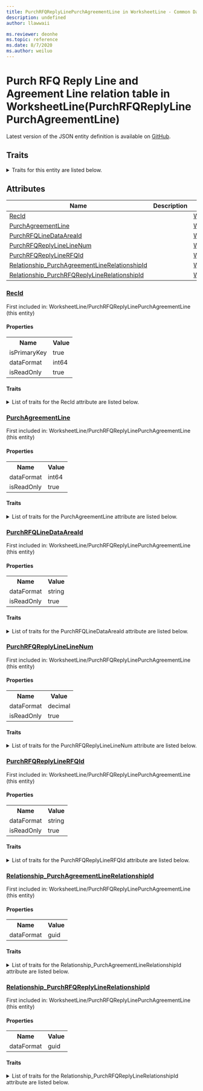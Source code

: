 ```yaml
---
title: PurchRFQReplyLinePurchAgreementLine in WorksheetLine - Common Data Model | Microsoft Docs
description: undefined
author: llawwaii

ms.reviewer: deonhe
ms.topic: reference
ms.date: 8/7/2020
ms.author: weiluo
---
```


# Purch RFQ Reply Line and Agreement Line relation table in WorksheetLine(PurchRFQReplyLinePurchAgreementLine)

  
 Latest version of the JSON entity definition is available on <a href="https://github.com/Microsoft/CDM/tree/master/schemaDocuments/core/operationsCommon/Tables/SupplyChain/ProcurementAndSourcing/WorksheetLine/PurchRFQReplyLinePurchAgreementLine.cdm.json" target="_blank">GitHub</a>.  

## Traits

<details>
<summary>Traits for this entity are listed below.  
</summary>

**is.identifiedBy**  
  names a specifc identity attribute to use with an entity  <table><tr><th>Parameter</th><th>Value</th><th>Data type</th><th>Explanation</th></tr><tr><td>attribute</td><td>[PurchRFQReplyLinePurchAgreementLine/(resolvedAttributes)/RecId](#RecId)</td><td>attribute</td><td></td></tr></table>

**is.CDM.entityVersion**  
  <table><tr><th>Parameter</th><th>Value</th><th>Data type</th><th>Explanation</th></tr><tr><td>versionNumber</td><td>"1.1"</td><td>string</td><td>semantic version number of the entity</td></tr></table>

**is.application.releaseVersion**  
  <table><tr><th>Parameter</th><th>Value</th><th>Data type</th><th>Explanation</th></tr><tr><td>releaseVersion</td><td>"10.0.13.0"</td><td>string</td><td>semantic version number of the application introducing this entity</td></tr></table>

**is.localized.displayedAs**  
  Holds the list of language specific display text for an object.  <table><tr><th>Parameter</th><th>Value</th><th>Data type</th><th>Explanation</th></tr><tr><td>localizedDisplayText</td><td><table><tr><th>languageTag</th><th>displayText</th></tr><tr><td>en</td><td>Purch RFQ Reply Line and Agreement Line relation table</td></tr></table></td><td>entity</td><td>a reference to the constant entity holding the list of localized text</td></tr></table>

</details>

## Attributes

|Name|Description|First Included in Instance|
|---|---|---|
|[RecId](#RecId)||<a href="PurchRFQReplyLinePurchAgreementLine.md" target="_blank">WorksheetLine/PurchRFQReplyLinePurchAgreementLine</a>|
|[PurchAgreementLine](#PurchAgreementLine)||<a href="PurchRFQReplyLinePurchAgreementLine.md" target="_blank">WorksheetLine/PurchRFQReplyLinePurchAgreementLine</a>|
|[PurchRFQLineDataAreaId](#PurchRFQLineDataAreaId)||<a href="PurchRFQReplyLinePurchAgreementLine.md" target="_blank">WorksheetLine/PurchRFQReplyLinePurchAgreementLine</a>|
|[PurchRFQReplyLineLineNum](#PurchRFQReplyLineLineNum)||<a href="PurchRFQReplyLinePurchAgreementLine.md" target="_blank">WorksheetLine/PurchRFQReplyLinePurchAgreementLine</a>|
|[PurchRFQReplyLineRFQId](#PurchRFQReplyLineRFQId)||<a href="PurchRFQReplyLinePurchAgreementLine.md" target="_blank">WorksheetLine/PurchRFQReplyLinePurchAgreementLine</a>|
|[Relationship_PurchAgreementLineRelationshipId](#Relationship_PurchAgreementLineRelationshipId)||<a href="PurchRFQReplyLinePurchAgreementLine.md" target="_blank">WorksheetLine/PurchRFQReplyLinePurchAgreementLine</a>|
|[Relationship_PurchRFQReplyLineRelationshipId](#Relationship_PurchRFQReplyLineRelationshipId)||<a href="PurchRFQReplyLinePurchAgreementLine.md" target="_blank">WorksheetLine/PurchRFQReplyLinePurchAgreementLine</a>|

### <a href=#RecId name="RecId">RecId</a>

First included in: WorksheetLine/PurchRFQReplyLinePurchAgreementLine (this entity)  

#### Properties

<table><tr><th>Name</th><th>Value</th></tr><tr><td>isPrimaryKey</td><td>true</td></tr><tr><td>dataFormat</td><td>int64</td></tr><tr><td>isReadOnly</td><td>true</td></tr></table>

#### Traits

<details>
<summary>List of traits for the RecId attribute are listed below.</summary>

**is.dataFormat.integer**  
**is.dataFormat.big**  
**is.identifiedBy**  
names a specifc identity attribute to use with an entity  <table><tr><th>Parameter</th><th>Value</th><th>Data type</th><th>Explanation</th></tr><tr><td>attribute</td><td>[PurchRFQReplyLinePurchAgreementLine/(resolvedAttributes)/RecId](#RecId)</td><td>attribute</td><td></td></tr></table>

**is.readOnly**  
**is.dataFormat.integer**  
**is.dataFormat.big**  
</details>

### <a href=#PurchAgreementLine name="PurchAgreementLine">PurchAgreementLine</a>

First included in: WorksheetLine/PurchRFQReplyLinePurchAgreementLine (this entity)  

#### Properties

<table><tr><th>Name</th><th>Value</th></tr><tr><td>dataFormat</td><td>int64</td></tr><tr><td>isReadOnly</td><td>true</td></tr></table>

#### Traits

<details>
<summary>List of traits for the PurchAgreementLine attribute are listed below.</summary>

**is.dataFormat.integer**  
**is.dataFormat.big**  
**is.readOnly**  
**is.dataFormat.integer**  
**is.dataFormat.big**  
</details>

### <a href=#PurchRFQLineDataAreaId name="PurchRFQLineDataAreaId">PurchRFQLineDataAreaId</a>

First included in: WorksheetLine/PurchRFQReplyLinePurchAgreementLine (this entity)  

#### Properties

<table><tr><th>Name</th><th>Value</th></tr><tr><td>dataFormat</td><td>string</td></tr><tr><td>isReadOnly</td><td>true</td></tr></table>

#### Traits

<details>
<summary>List of traits for the PurchRFQLineDataAreaId attribute are listed below.</summary>

**is.dataFormat.character**  
**is.dataFormat.big**  
**is.dataFormat.array**  
**is.readOnly**  
**is.dataFormat.character**  
**is.dataFormat.array**  
</details>

### <a href=#PurchRFQReplyLineLineNum name="PurchRFQReplyLineLineNum">PurchRFQReplyLineLineNum</a>

First included in: WorksheetLine/PurchRFQReplyLinePurchAgreementLine (this entity)  

#### Properties

<table><tr><th>Name</th><th>Value</th></tr><tr><td>dataFormat</td><td>decimal</td></tr><tr><td>isReadOnly</td><td>true</td></tr></table>

#### Traits

<details>
<summary>List of traits for the PurchRFQReplyLineLineNum attribute are listed below.</summary>

**is.dataFormat.numeric.shaped**  
for setting the exact precision and scale of numeric values  

**is.readOnly**  
**is.dataFormat.numeric.shaped**  
for setting the exact precision and scale of numeric values  

</details>

### <a href=#PurchRFQReplyLineRFQId name="PurchRFQReplyLineRFQId">PurchRFQReplyLineRFQId</a>

First included in: WorksheetLine/PurchRFQReplyLinePurchAgreementLine (this entity)  

#### Properties

<table><tr><th>Name</th><th>Value</th></tr><tr><td>dataFormat</td><td>string</td></tr><tr><td>isReadOnly</td><td>true</td></tr></table>

#### Traits

<details>
<summary>List of traits for the PurchRFQReplyLineRFQId attribute are listed below.</summary>

**is.dataFormat.character**  
**is.dataFormat.big**  
**is.dataFormat.array**  
**is.readOnly**  
**is.dataFormat.character**  
**is.dataFormat.array**  
</details>

### <a href=#Relationship_PurchAgreementLineRelationshipId name="Relationship_PurchAgreementLineRelationshipId">Relationship_PurchAgreementLineRelationshipId</a>

First included in: WorksheetLine/PurchRFQReplyLinePurchAgreementLine (this entity)  

#### Properties

<table><tr><th>Name</th><th>Value</th></tr><tr><td>dataFormat</td><td>guid</td></tr></table>

#### Traits

<details>
<summary>List of traits for the Relationship_PurchAgreementLineRelationshipId attribute are listed below.</summary>

**is.dataFormat.character**  
**is.dataFormat.big**  
**is.dataFormat.array**  
**is.dataFormat.guid**  
**means.identity.entityId**  
**is.linkedEntity.identifier**  
Marks the attribute(s) that hold foreign key references to a linked (used as an attribute) entity. This attribute is added to the resolved entity to enumerate the referenced entities.  <table><tr><th>Parameter</th><th>Value</th><th>Data type</th><th>Explanation</th></tr><tr><td>entityReferences</td><td><table><tr><th>entityReference</th><th>attributeReference</th></tr><tr><td><a href="AgreementLine.md" target="_blank">/core/operationsCommon/Tables/SupplyChain/ProcurementAndSourcing/WorksheetLine/AgreementLine.cdm.json/AgreementLine</a></td><td><a href="AgreementLine.md#RecId" target="_blank">RecId</a></td></tr></table></td><td>entity</td><td>a reference to the constant entity holding the list of entity references</td></tr></table>

**is.dataFormat.guid**  
**is.dataFormat.character**  
**is.dataFormat.array**  
</details>

### <a href=#Relationship_PurchRFQReplyLineRelationshipId name="Relationship_PurchRFQReplyLineRelationshipId">Relationship_PurchRFQReplyLineRelationshipId</a>

First included in: WorksheetLine/PurchRFQReplyLinePurchAgreementLine (this entity)  

#### Properties

<table><tr><th>Name</th><th>Value</th></tr><tr><td>dataFormat</td><td>guid</td></tr></table>

#### Traits

<details>
<summary>List of traits for the Relationship_PurchRFQReplyLineRelationshipId attribute are listed below.</summary>

**is.dataFormat.character**  
**is.dataFormat.big**  
**is.dataFormat.array**  
**is.dataFormat.guid**  
**means.identity.entityId**  
**is.linkedEntity.identifier**  
Marks the attribute(s) that hold foreign key references to a linked (used as an attribute) entity. This attribute is added to the resolved entity to enumerate the referenced entities.  <table><tr><th>Parameter</th><th>Value</th><th>Data type</th><th>Explanation</th></tr><tr><td>entityReferences</td><td><table><tr><th>entityReference</th><th>attributeReference</th></tr><tr><td><a href="PurchRFQReplyLine.md" target="_blank">/core/operationsCommon/Tables/SupplyChain/ProcurementAndSourcing/WorksheetLine/PurchRFQReplyLine.cdm.json/PurchRFQReplyLine</a></td><td><a href="PurchRFQReplyLine.md#RecId" target="_blank">RecId</a></td></tr></table></td><td>entity</td><td>a reference to the constant entity holding the list of entity references</td></tr></table>

**is.dataFormat.guid**  
**is.dataFormat.character**  
**is.dataFormat.array**  
</details>
